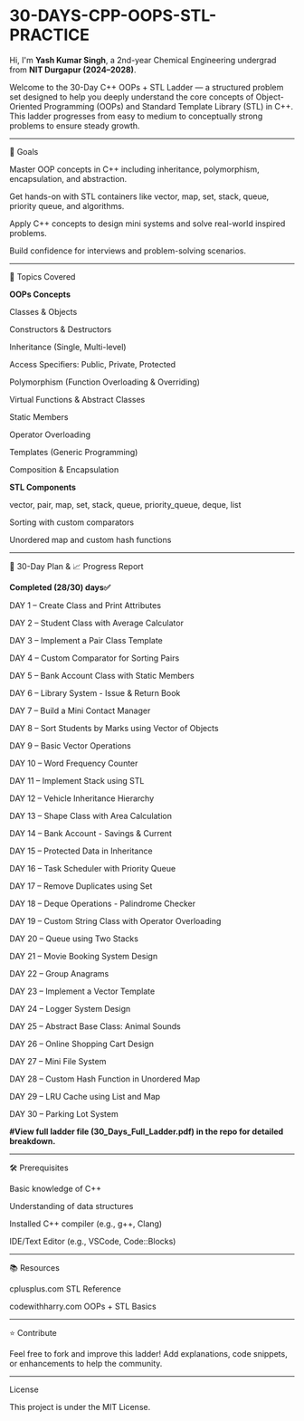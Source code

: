 # 30-DAYS-CPP-OOPS-STL-PRACTICE

Hi, I'm **Yash Kumar Singh**, a 2nd-year Chemical Engineering undergrad from **NIT Durgapur (2024–2028)**.

Welcome to the 30-Day C++ OOPs + STL Ladder — a structured problem set designed to help you deeply understand the core concepts of Object-Oriented Programming (OOPs) and Standard Template Library (STL) in C++. This ladder progresses from easy to medium to conceptually strong problems to ensure steady growth.


---

🚀 Goals

Master OOP concepts in C++ including inheritance, polymorphism, encapsulation, and abstraction.

Get hands-on with STL containers like vector, map, set, stack, queue, priority queue, and algorithms.

Apply C++ concepts to design mini systems and solve real-world inspired problems.

Build confidence for interviews and problem-solving scenarios.



---

📌 Topics Covered

**OOPs Concepts**

Classes & Objects

Constructors & Destructors

Inheritance (Single, Multi-level)

Access Specifiers: Public, Private, Protected

Polymorphism (Function Overloading & Overriding)

Virtual Functions & Abstract Classes

Static Members

Operator Overloading

Templates (Generic Programming)

Composition & Encapsulation


**STL Components**

vector, pair, map, set, stack, queue, priority_queue, deque, list

Sorting with custom comparators

Unordered map and custom hash functions



---


📅 30-Day Plan & 📈 Progress Report

**Completed (28/30) days✅**  

DAY 1 – Create Class and Print Attributes

DAY 2 – Student Class with Average Calculator

DAY 3 – Implement a Pair Class Template

DAY 4 – Custom Comparator for Sorting Pairs

DAY 5 – Bank Account Class with Static Members

DAY 6 – Library System - Issue & Return Book

DAY 7 – Build a Mini Contact Manager

DAY 8 – Sort Students by Marks using Vector of Objects

DAY 9 – Basic Vector Operations

DAY 10 – Word Frequency Counter

DAY 11 – Implement Stack using STL

DAY 12 – Vehicle Inheritance Hierarchy

DAY 13 – Shape Class with Area Calculation

DAY 14 – Bank Account - Savings & Current

DAY 15 – Protected Data in Inheritance

DAY 16 – Task Scheduler with Priority Queue

DAY 17 – Remove Duplicates using Set

DAY 18 – Deque Operations - Palindrome Checker

DAY 19 – Custom String Class with Operator Overloading

DAY 20 – Queue using Two Stacks

DAY 21 – Movie Booking System Design

DAY 22 – Group Anagrams

DAY 23 – Implement a Vector Template

DAY 24 – Logger System Design

DAY 25 – Abstract Base Class: Animal Sounds

DAY 26 – Online Shopping Cart Design

DAY 27 – Mini File System

DAY 28 – Custom Hash Function in Unordered Map

DAY 29 – LRU Cache using List and Map

DAY 30 – Parking Lot System


   **#View full ladder file (30_Days_Full_Ladder.pdf) in the repo for detailed breakdown.**



---

🛠 Prerequisites

Basic knowledge of C++

Understanding of data structures

Installed C++ compiler (e.g., g++, Clang)

IDE/Text Editor (e.g., VSCode, Code::Blocks)



---

📚 Resources


cplusplus.com STL Reference

codewithharry.com OOPs + STL Basics



---

⭐ Contribute

Feel free to fork and improve this ladder! Add explanations, code snippets, or enhancements to help the community.


---

License

This project is under the MIT License.
